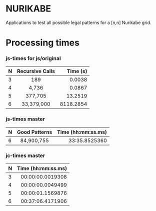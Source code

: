 # NURIKABE
Applications to test all possible legal patterns for a [n,n] Nurikabe grid.

# Processing times
### js-times for js/original
  | N | Recursive Calls | Time (s)       |
  | - |:---------------:| --------------:|
  | 3 | 189             | 0.0038         |
  | 4 | 4,736           | 0.0867         |
  | 5 | 377,705         | 13.2519        |
  | 6 | 33,379,000      | 8118.2854      |

### js-times master
  | N | Good Patterns   | Time (hh:mm:ss.ms)  |
  | - |:---------------:| --------------:|
  | 6 | 84,900,755      | 33:35.8525360  |

### jc-times master
  | N | Time (hh:mm:ss.ms) |
  | - | ------------------:|
  | 3 | 00:00:00.0019308   |
  | 4 | 00:00:00.0049499   |
  | 5 | 00:00:01.1569876   |
  | 6 | 00:37:06.4171906   |
